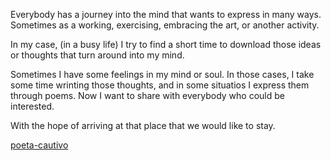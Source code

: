 Everybody has a journey into the mind that wants to express in many ways. 
Sometimes as a working, exercising, embracing the art, or another activity.

In my case, (in a busy life) I try to find a short time to download those 
ideas or thoughts that turn around into my mind.

Sometimes I have some feelings in my mind or soul. In those cases, 
I take some time wrinting those thoughts, and in some situatios I express them
through poems. Now I want to share with everybody who could be interested. 

With the hope of arriving at that place that we would like to stay.

[poeta-cautivo](https://cesarcori.github.io/poeta-cautivo/)